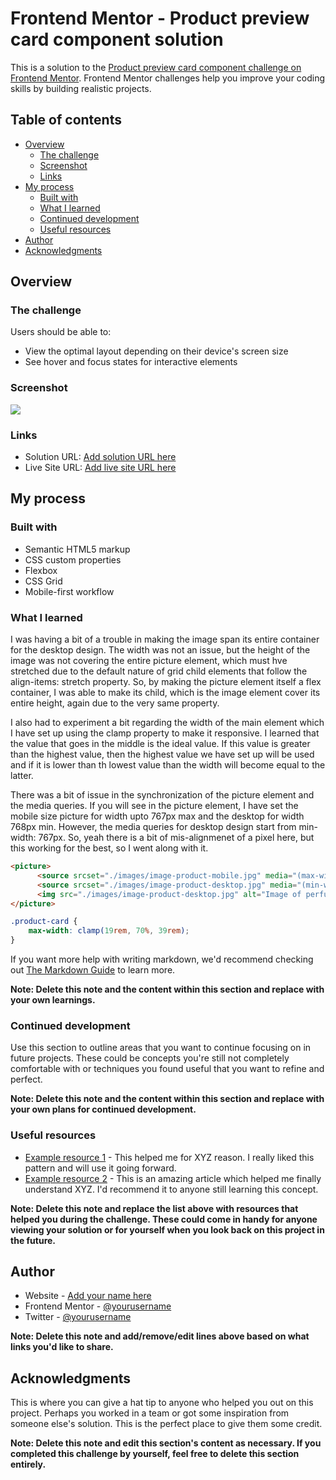 # Frontend Mentor - Product preview card component solution

This is a solution to the [Product preview card component challenge on Frontend Mentor](https://www.frontendmentor.io/challenges/product-preview-card-component-GO7UmttRfa). Frontend Mentor challenges help you improve your coding skills by building realistic projects. 

## Table of contents

- [Overview](#overview)
  - [The challenge](#the-challenge)
  - [Screenshot](#screenshot)
  - [Links](#links)
- [My process](#my-process)
  - [Built with](#built-with)
  - [What I learned](#what-i-learned)
  - [Continued development](#continued-development)
  - [Useful resources](#useful-resources)
- [Author](#author)
- [Acknowledgments](#acknowledgments)


## Overview

### The challenge

Users should be able to:

- View the optimal layout depending on their device's screen size
- See hover and focus states for interactive elements

### Screenshot

![](./screenshot.jpg)


### Links

- Solution URL: [Add solution URL here](https://your-solution-url.com)
- Live Site URL: [Add live site URL here](https://your-live-site-url.com)

## My process

### Built with

- Semantic HTML5 markup
- CSS custom properties
- Flexbox
- CSS Grid
- Mobile-first workflow


### What I learned
I was having a bit of a trouble in making the image span its entire container for the desktop design. The width was not an issue, but the height of the image was not covering the entire picture element, which must hve stretched due to the default nature of grid child elements that follow the align-items: stretch property. So, by making the picture element itself a flex container, I was able to make its child, which is the image element cover its entire height, again due to the very same property.

I also had to experiment a bit regarding the width of the main element which I have set up using the clamp property to make it responsive. I learned that the value that goes in the middle is the ideal value. If this value is greater than the highest value, then the highest value we have set up will be used and if it is lower than th lowest value than the width will become equal to the latter.

There was a bit of issue in the synchronization of the picture element and the media queries. If you will see in the picture element, I have set the mobile size picture for width upto 767px max and the desktop for width 768px min. However, the media queries for desktop design start from min-width: 767px. So, yeah there is a bit of mis-alignmenet of a pixel here, but this working for the best, so I went along with it.

```html
<picture>
      <source srcset="./images/image-product-mobile.jpg" media="(max-width: 767px)">
      <source srcset="./images/image-product-desktop.jpg" media="(min-width:768px)">
      <img src="./images/image-product-desktop.jpg" alt="Image of perfume bottle" class="image-perfume-bottle"/>
</picture>
```
```css
.product-card {
    max-width: clamp(19rem, 70%, 39rem);
}
```


If you want more help with writing markdown, we'd recommend checking out [The Markdown Guide](https://www.markdownguide.org/) to learn more.

**Note: Delete this note and the content within this section and replace with your own learnings.**

### Continued development

Use this section to outline areas that you want to continue focusing on in future projects. These could be concepts you're still not completely comfortable with or techniques you found useful that you want to refine and perfect.

**Note: Delete this note and the content within this section and replace with your own plans for continued development.**

### Useful resources

- [Example resource 1](https://www.example.com) - This helped me for XYZ reason. I really liked this pattern and will use it going forward.
- [Example resource 2](https://www.example.com) - This is an amazing article which helped me finally understand XYZ. I'd recommend it to anyone still learning this concept.

**Note: Delete this note and replace the list above with resources that helped you during the challenge. These could come in handy for anyone viewing your solution or for yourself when you look back on this project in the future.**

## Author

- Website - [Add your name here](https://www.your-site.com)
- Frontend Mentor - [@yourusername](https://www.frontendmentor.io/profile/yourusername)
- Twitter - [@yourusername](https://www.twitter.com/yourusername)

**Note: Delete this note and add/remove/edit lines above based on what links you'd like to share.**

## Acknowledgments

This is where you can give a hat tip to anyone who helped you out on this project. Perhaps you worked in a team or got some inspiration from someone else's solution. This is the perfect place to give them some credit.

**Note: Delete this note and edit this section's content as necessary. If you completed this challenge by yourself, feel free to delete this section entirely.**
